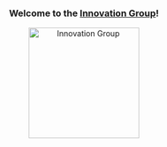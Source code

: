 <h3 align="center">Welcome to the <a href="https://ig.piet.co.in/">Innovation Group</a>!</h3>

<p align="center">
  <a href="https://ig.piet.co.in/">
    <img src="https://www.canva.com/design/DAFemHPlmWA/view" alt="Innovation Group" width="200" height="200">
  </a>
</p>
